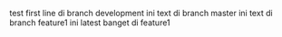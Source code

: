 test first line
di branch development
ini text di branch master
ini text di branch feature1
ini latest banget di feature1


